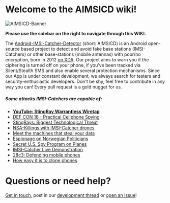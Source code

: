 # **Welcome to the AIMSICD wiki!**

![AIMSICD-Banner](https://spideroak.com/share/IFEU2U2JINCA/GitHub/home/SecUpwN/SpiderOak/PROMOTION/AIMSICD-Banner_Small.png)

**Please use the sidebar on the right to navigate through this WIKI.**

The [Android-IMSI-Catcher-Detector](https://secupwn.github.io/Android-IMSI-Catcher-Detector) (short: AIMSICD) is an Android open-source based project to detect and avoid fake base stations (IMSI-Catchers) or other base-stations (mobile antennas) with poor/no encryption, born in 2012 [on XDA](https://forum.xda-developers.com/showthread.php?t=1422969). Our project aims to warn you if the ciphering is turned off on your phone, if you've been tracked via Silent/Stealth SMS and also enable several protection mechanisms. Since our App is under constant development, we always search for testers and security-enthusiastic developers.  Don't be shy, feel free to contribute in any way you can! Every pull request is a gold nugget for us.

##### **Some attacks IMSI-Catchers are capable of:**

* **[YouTube: StingRay Warrantless Wiretap](https://www.youtube.com/watch?v=xpdpjX8Vsfw)**
* [DEF CON 18 - Practical Cellphone Spying](https://www.youtube.com/watch?v=fQSu9cBaojc)
* [StingRays: Biggest Technological Threat](https://www.eff.org/deeplinks/2012/10/stingrays-biggest-unknown-technological-threat-cell-phone-privacy)
* [NSA-Killings with IMSI-Catcher drones](https://firstlook.org/theintercept/article/2014/02/10/the-nsas-secret-role/)
* [Meet the machines that steal your data](http://arstechnica.com/tech-policy/2013/09/meet-the-machines-that-steal-your-phones-data/)
* [Espionage on Norwegian Politicians](http://www.ibtimes.co.uk/newspaper-discovers-someone-listening-norwegian-politicians-phone-calls-1479385)
* [Secret U.S. Spy Program on Planes](http://online.wsj.com/news/article_email/americans-cellphones-targeted-in-secret-u-s-spy-program-1415917533-lMyQjAxMTI0NTEwMzAxMTMwWj)
* [IMSI-Catcher Live Demonstration](https://www.youtube.com/watch?v=3oHx0zj3GWQ)
* [28c3: Defending mobile phones](http://youtu.be/YWdHSJsEOck)
* [How easy it is to clone phones](http://www.youtube.com/watch?v=Ydo19YOzpzU)

# Questions or need help?

[Get in touch](https://github.com/SecUpwN/Android-IMSI-Catcher-Detector/wiki/Contact), post in our [development thread](https://forum.xda-developers.com/showthread.php?t=1422969) or [open an Issue](https://github.com/SecUpwN/Android-IMSI-Catcher-Detector/wiki/Submitting-Issues)!